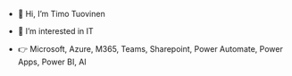 - 👋 Hi, I’m Timo Tuovinen
- 👀 I’m interested in IT

- 👉 Microsoft, Azure, M365, Teams, Sharepoint, Power Automate, Power Apps, Power BI, AI
